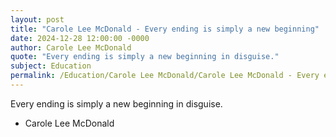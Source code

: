 ```yaml
---
layout: post
title: "Carole Lee McDonald - Every ending is simply a new beginning"
date: 2024-12-28 12:00:00 -0000
author: Carole Lee McDonald
quote: "Every ending is simply a new beginning in disguise."
subject: Education
permalink: /Education/Carole Lee McDonald/Carole Lee McDonald - Every ending is simply a new beginning
---
```


Every ending is simply a new beginning in disguise.

- Carole Lee McDonald
